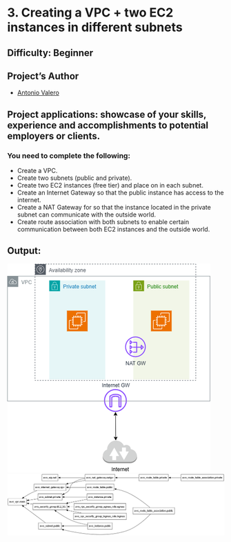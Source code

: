 # 3. Creating a VPC + two EC2 instances in different subnets
 
## Difficulty: Beginner

## Project’s Author 
* [Antonio Valero](https://www.linkedin.com/in/avalero89/) 

## Project applications: showcase of your skills, experience and accomplishments to potential employers or clients. 
 

### You need to complete the following:

  *   Create a VPC.
  *   Create two subnets (public and private).
  *   Create two EC2 instances (free tier) and place on in each subnet.
  *   Create an Internet Gateway so that the public instance has access to the internet.
  *   Create a NAT Gateway for so that the instance located in the private subnet can communicate with the outside world.
  *   Create route association with both subnets to enable certain communication between both EC2 instances and the outside world.


## Output:

![Imagen](https://github.com/valerokucloud/aws_portfolio/blob/main/Beginner/3.%20Creating%20a%20VPC%20%2B%20EC2%20instances/VPC.png)
<br>
![Imagen](https://github.com/valerokucloud/aws_portfolio/blob/main/Beginner/3.%20Creating%20a%20VPC%20%2B%20EC2%20instances/graph.png)
